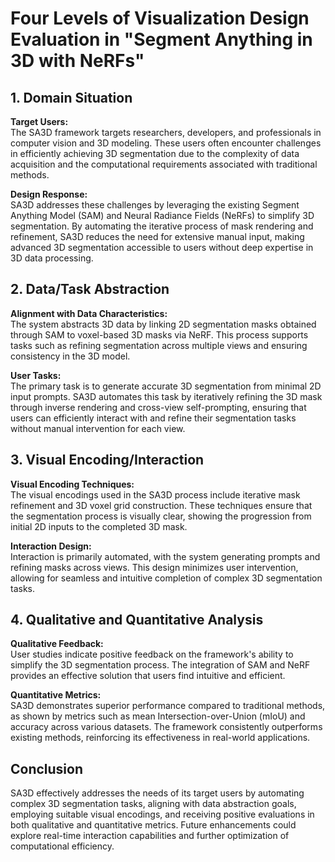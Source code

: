 # Four Levels of Visualization Design Evaluation in "Segment Anything in 3D with NeRFs"

## 1. Domain Situation

**Target Users:**  
The SA3D framework targets researchers, developers, and professionals in computer vision and 3D modeling. These users often encounter challenges in efficiently achieving 3D segmentation due to the complexity of data acquisition and the computational requirements associated with traditional methods.

**Design Response:**  
SA3D addresses these challenges by leveraging the existing Segment Anything Model (SAM) and Neural Radiance Fields (NeRFs) to simplify 3D segmentation. By automating the iterative process of mask rendering and refinement, SA3D reduces the need for extensive manual input, making advanced 3D segmentation accessible to users without deep expertise in 3D data processing.

## 2. Data/Task Abstraction

**Alignment with Data Characteristics:**  
The system abstracts 3D data by linking 2D segmentation masks obtained through SAM to voxel-based 3D masks via NeRF. This process supports tasks such as refining segmentation across multiple views and ensuring consistency in the 3D model.

**User Tasks:**  
The primary task is to generate accurate 3D segmentation from minimal 2D input prompts. SA3D automates this task by iteratively refining the 3D mask through inverse rendering and cross-view self-prompting, ensuring that users can efficiently interact with and refine their segmentation tasks without manual intervention for each view.

## 3. Visual Encoding/Interaction

**Visual Encoding Techniques:**  
The visual encodings used in the SA3D process include iterative mask refinement and 3D voxel grid construction. These techniques ensure that the segmentation process is visually clear, showing the progression from initial 2D inputs to the completed 3D mask.

**Interaction Design:**  
Interaction is primarily automated, with the system generating prompts and refining masks across views. This design minimizes user intervention, allowing for seamless and intuitive completion of complex 3D segmentation tasks.

## 4. Qualitative and Quantitative Analysis

**Qualitative Feedback:**  
User studies indicate positive feedback on the framework's ability to simplify the 3D segmentation process. The integration of SAM and NeRF provides an effective solution that users find intuitive and efficient.

**Quantitative Metrics:**  
SA3D demonstrates superior performance compared to traditional methods, as shown by metrics such as mean Intersection-over-Union (mIoU) and accuracy across various datasets. The framework consistently outperforms existing methods, reinforcing its effectiveness in real-world applications.

## Conclusion

SA3D effectively addresses the needs of its target users by automating complex 3D segmentation tasks, aligning with data abstraction goals, employing suitable visual encodings, and receiving positive evaluations in both qualitative and quantitative metrics. Future enhancements could explore real-time interaction capabilities and further optimization of computational efficiency.
